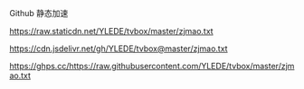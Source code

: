 Github 静态加速

https://raw.staticdn.net/YLEDE/tvbox/master/zjmao.txt

https://cdn.jsdelivr.net/gh/YLEDE/tvbox@master/zjmao.txt

https://ghps.cc/https://raw.githubusercontent.com/YLEDE/tvbox/master/zjmao.txt
